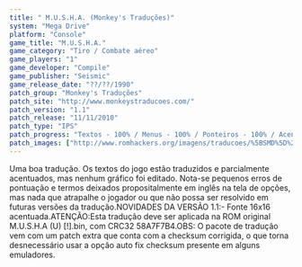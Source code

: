 ```yaml
---
title: " M.U.S.H.A. (Monkey's Traduções)"
system: "Mega Drive"
platform: "Console"
game_title: "M.U.S.H.A."
game_category: "Tiro / Combate aéreo"
game_players: "1"
game_developer: "Compile"
game_publisher: "Seismic"
game_release_date: "??/??/1990"
patch_group: "Monkey's Traduções"
patch_site: "http://www.monkeystraducoes.com/"
patch_version: "1.1"
patch_release: "11/11/2010"
patch_type: "IPS"
patch_progress: "Textos - 100% / Menus - 100% / Ponteiros - 100% / Acentos - 50% / Gráficos - 0%"
patch_images: ["http://www.romhackers.org/imagens/traducoes/%5BSMD%5D%20M.U.S.H.A%20-%20Monkey's%20Tradu%C3%A7%C3%B5es%20-%201.png","http://www.romhackers.org/imagens/traducoes/%5BSMD%5D%20M.U.S.H.A%20-%20Monkey's%20Tradu%C3%A7%C3%B5es%20-%202.png","http://www.romhackers.org/imagens/traducoes/%5BSMD%5D%20M.U.S.H.A%20-%20Monkey's%20Tradu%C3%A7%C3%B5es%20-%203.png"]
---
```

Uma boa tradução. Os textos do jogo estão traduzidos e parcialmente acentuados, mas nenhum gráfico foi editado. Nota-se pequenos erros de pontuação e termos deixados propositalmente em inglês na tela de opções, mas nada que atrapalhe o jogador ou que não possa ser resolvido em futuras versões da tradução.NOVIDADES DA VERSÃO 1.1:- Fonte 16x16 acentuada.ATENÇÃO:Esta tradução deve ser aplicada na ROM original M.U.S.H.A (U) [!].bin, com CRC32 58A7F7B4.OBS: O pacote de tradução vem com um patch extra que conta com a checksum corrigida, o que torna desnecessário usar a opção auto fix checksum presente em alguns emuladores.
